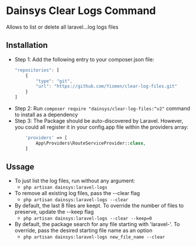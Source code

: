 # Dainsys Clear Logs Command
Allows to list or delete all laravel...log logs files

## Installation
- Step 1: Add the following entry to your composer.json file:
    ```js
    "repositories": [
        {
            "type": "git",
            "url": "https://github.com/Yismen/clear-log-files.git"
        }
    ]
    ```
- Step 2: Run `composer require "dainsys/clear-log-files:^v2"` command to install as a dependency
- Step 3: The Package should be auto-discovered by Laravel. However, you could all register it in your config.app file within the providers array:
    ```php
        'providers' => [
            App\Providers\RouteServiceProvider::class,
        ]
    ```

## Ussage
- To just list the log files, run without any argument:
    - `php artisan dainsys:laravel-logs`
- To remove all existing log files, pass the --clear flag 
    - `php artisan dainsys:laravel-logs --clear`
- By default, the last 8 files are keept. To override the number of files to preserve, update the --keep flag
    - `php artisan dainsys:laravel-logs --clear --keep=0`
- By default, the package search for any file starting with 'laravel-'. To override, pass the desired starting file name as an option
    - `php artisan dainsys:laravel-logs new_file_name --clear `
